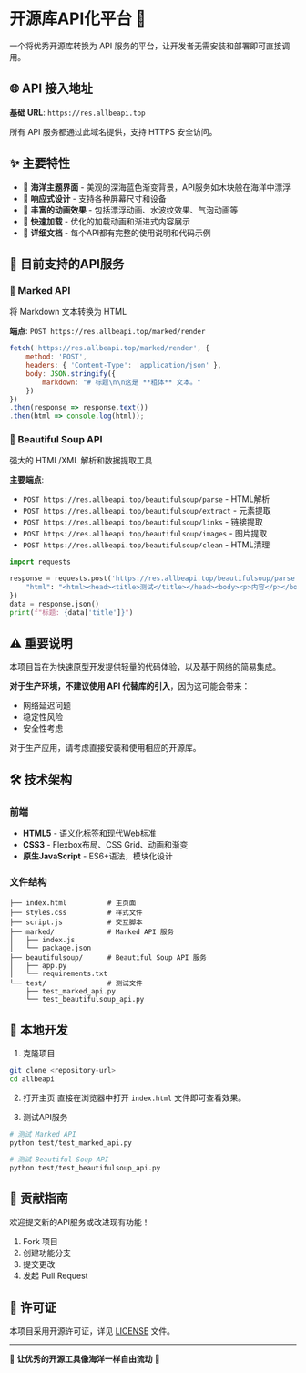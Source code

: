 # 开源库API化平台 🌊

一个将优秀开源库转换为 API 服务的平台，让开发者无需安装和部署即可直接调用。

## 🌐 API 接入地址

**基础 URL**: `https://res.allbeapi.top`

所有 API 服务都通过此域名提供，支持 HTTPS 安全访问。

## ✨ 主要特性

- 🌊 **海洋主题界面** - 美观的深海蓝色渐变背景，API服务如木块般在海洋中漂浮
- 📱 **响应式设计** - 支持各种屏幕尺寸和设备
- 🎨 **丰富的动画效果** - 包括漂浮动画、水波纹效果、气泡动画等
- 🚀 **快速加载** - 优化的加载动画和渐进式内容展示
- 📖 **详细文档** - 每个API都有完整的使用说明和代码示例

## 🔧 目前支持的API服务

### 📝 Marked API
将 Markdown 文本转换为 HTML

**端点**: `POST https://res.allbeapi.top/marked/render`

```javascript
fetch('https://res.allbeapi.top/marked/render', {
    method: 'POST',
    headers: { 'Content-Type': 'application/json' },
    body: JSON.stringify({
        markdown: "# 标题\n\n这是 **粗体** 文本。"
    })
})
.then(response => response.text())
.then(html => console.log(html));
```

### 🥄 Beautiful Soup API
强大的 HTML/XML 解析和数据提取工具

**主要端点**:
- `POST https://res.allbeapi.top/beautifulsoup/parse` - HTML解析
- `POST https://res.allbeapi.top/beautifulsoup/extract` - 元素提取
- `POST https://res.allbeapi.top/beautifulsoup/links` - 链接提取
- `POST https://res.allbeapi.top/beautifulsoup/images` - 图片提取
- `POST https://res.allbeapi.top/beautifulsoup/clean` - HTML清理

```python
import requests

response = requests.post('https://res.allbeapi.top/beautifulsoup/parse', json={
    "html": "<html><head><title>测试</title></head><body><p>内容</p></body></html>"
})
data = response.json()
print(f"标题: {data['title']}")
```


## ⚠️ 重要说明

本项目旨在为快速原型开发提供轻量的代码体验，以及基于网络的简易集成。

**对于生产环境，不建议使用 API 代替库的引入**，因为这可能会带来：
- 网络延迟问题
- 稳定性风险
- 安全性考虑

对于生产应用，请考虑直接安装和使用相应的开源库。

## 🛠️ 技术架构

### 前端
- **HTML5** - 语义化标签和现代Web标准
- **CSS3** - Flexbox布局、CSS Grid、动画和渐变
- **原生JavaScript** - ES6+语法，模块化设计

### 文件结构
```
├── index.html          # 主页面
├── styles.css          # 样式文件
├── script.js           # 交互脚本
├── marked/             # Marked API 服务
│   ├── index.js
│   └── package.json
├── beautifulsoup/      # Beautiful Soup API 服务
│   ├── app.py
│   └── requirements.txt
└── test/               # 测试文件
    ├── test_marked_api.py
    └── test_beautifulsoup_api.py
```

## 🚀 本地开发

1. 克隆项目
```bash
git clone <repository-url>
cd allbeapi
```

2. 打开主页
直接在浏览器中打开 `index.html` 文件即可查看效果。

3. 测试API服务
```bash
# 测试 Marked API
python test/test_marked_api.py

# 测试 Beautiful Soup API
python test/test_beautifulsoup_api.py
```

## 🤝 贡献指南

欢迎提交新的API服务或改进现有功能！

1. Fork 项目
2. 创建功能分支
3. 提交更改
4. 发起 Pull Request

## 📄 许可证

本项目采用开源许可证，详见 [LICENSE](LICENSE) 文件。

---

🌊 **让优秀的开源工具像海洋一样自由流动** 🌊
